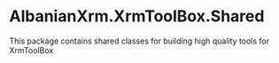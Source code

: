 # AlbanianXrm.XrmToolBox.Shared
This package contains shared classes for building high quality tools for XrmToolBox
